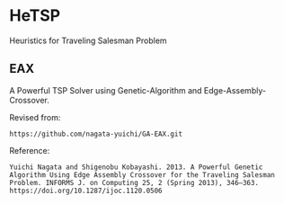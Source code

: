 # HeTSP

Heuristics for Traveling Salesman Problem

## EAX

A Powerful TSP Solver using Genetic-Algorithm and Edge-Assembly-Crossover.

Revised from:

```
https://github.com/nagata-yuichi/GA-EAX.git
```

Reference:

```
Yuichi Nagata and Shigenobu Kobayashi. 2013. A Powerful Genetic Algorithm Using Edge Assembly Crossover for the Traveling Salesman Problem. INFORMS J. on Computing 25, 2 (Spring 2013), 346–363. https://doi.org/10.1287/ijoc.1120.0506
```

